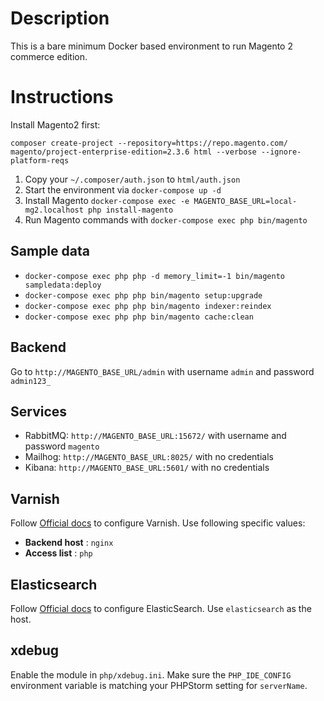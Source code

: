 # Description
This is a bare minimum Docker based environment to run Magento 2 commerce edition.

# Instructions
Install Magento2 first:
```
composer create-project --repository=https://repo.magento.com/ magento/project-enterprise-edition=2.3.6 html --verbose --ignore-platform-reqs
```
1. Copy your `~/.composer/auth.json` to `html/auth.json`
1. Start the environment via  `docker-compose up -d`
1. Install Magento `docker-compose exec -e MAGENTO_BASE_URL=local-mg2.localhost php install-magento` 
1. Run Magento commands with  `docker-compose exec php bin/magento`

## Sample data
* `docker-compose exec php php -d memory_limit=-1 bin/magento sampledata:deploy`
* `docker-compose exec php php bin/magento setup:upgrade`
* `docker-compose exec php php bin/magento indexer:reindex`
* `docker-compose exec php php bin/magento cache:clean`

## Backend
Go to `http://MAGENTO_BASE_URL/admin` with username `admin` and password `admin123_`

## Services
* RabbitMQ: `http://MAGENTO_BASE_URL:15672/` with username and password `magento`
* Mailhog: `http://MAGENTO_BASE_URL:8025/` with no credentials
* Kibana: `http://MAGENTO_BASE_URL:5601/` with no credentials

## Varnish
Follow [Official docs](https://devdocs.magento.com/guides/v2.4/config-guide/varnish/config-varnish-magento.html) to configure
Varnish. Use following specific values:

* **Backend host** : `nginx`
* **Access list** : `php`

## Elasticsearch
Follow [Official docs](https://devdocs.magento.com/guides/v2.4/config-guide/elasticsearch/configure-magento.html) to 
configure ElasticSearch. Use `elasticsearch` as the host. 

## xdebug
Enable the module in `php/xdebug.ini`. Make sure the `PHP_IDE_CONFIG` environment variable is matching your PHPStorm 
setting for `serverName`.